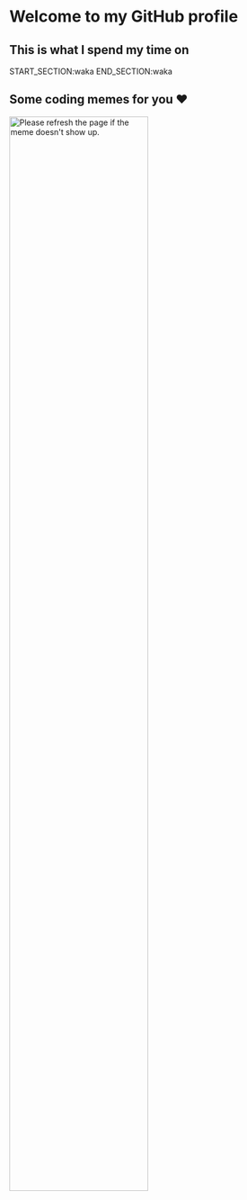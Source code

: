 # Welcome to my GitHub profile
## This is what I spend my time on

START_SECTION:waka
END_SECTION:waka

## Some coding memes for you ❤
<img src='https://random-memer.herokuapp.com/' title="Meme" alt="Please refresh the page if the meme doesn't show up." style="width:70%;height:70%">
